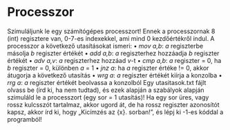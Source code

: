 # Processzor

Szimuláljunk le egy számítógépes processzort! Ennek a processzornak 8 (int) regisztere van, 0-7-es indexekkel, ami mind 0 kezdőértékről indul. A processzor a következő utasításokat ismeri:
• *mov a,b*: *a* regiszterbe másolja *b* regiszter értékét
• *add a,b*: *a* regiszterhez hozzáadja *b* regiszter értékét
• *adv a,v*: *a* regiszterhez hozzáad *v*-t
• *cmp a,b*: *a* regiszter = 0, ha *b* regiszter = 0, különben *a* = 1
• *jnz a*: ha *a* regiszter értéke != 0, akkor átugorja a következő utasítás
• *wrg a*: *a* regiszter értékét kiírja a konzolba
• *rrg a*: *a* regiszter értékét beolvassa a konzolból
Egy utasitasok.txt fájlt olvass be (írd ki, ha nem tudtad), és ezek alapján a szabályok alapján szimuláld le a processzort (egy sor = 1 utasítás)! Ha egy sor üres, vagy rossz kulcsszót tartalmaz, akkor ugord át, de ha rossz regiszter azonosítót kapsz, akkor írd ki, hogy „Kicímzés az {x}. sorban!”, és lépj ki -1-es kóddal a programból!
